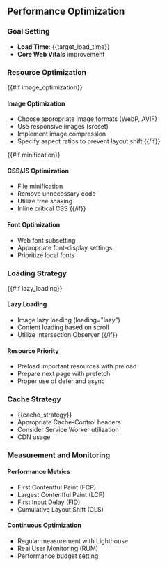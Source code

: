 ## Performance Optimization

### Goal Setting
- **Load Time**: {{target_load_time}}
- **Core Web Vitals** improvement

### Resource Optimization

{{#if image_optimization}}
#### Image Optimization
- Choose appropriate image formats (WebP, AVIF)
- Use responsive images (srcset)
- Implement image compression
- Specify aspect ratios to prevent layout shift
{{/if}}

{{#if minification}}
#### CSS/JS Optimization
- File minification
- Remove unnecessary code
- Utilize tree shaking
- Inline critical CSS
{{/if}}

#### Font Optimization
- Web font subsetting
- Appropriate font-display settings
- Prioritize local fonts

### Loading Strategy

{{#if lazy_loading}}
#### Lazy Loading
- Image lazy loading (loading="lazy")
- Content loading based on scroll
- Utilize Intersection Observer
{{/if}}

#### Resource Priority
- Preload important resources with preload
- Prepare next page with prefetch
- Proper use of defer and async

### Cache Strategy
- {{cache_strategy}}
- Appropriate Cache-Control headers
- Consider Service Worker utilization
- CDN usage

### Measurement and Monitoring

#### Performance Metrics
- First Contentful Paint (FCP)
- Largest Contentful Paint (LCP)
- First Input Delay (FID)
- Cumulative Layout Shift (CLS)

#### Continuous Optimization
- Regular measurement with Lighthouse
- Real User Monitoring (RUM)
- Performance budget setting